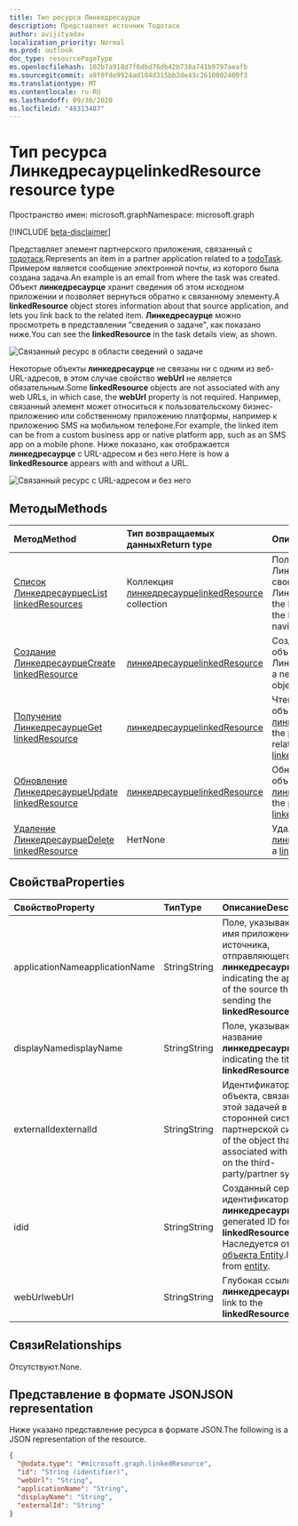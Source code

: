 ```yaml
---
title: Тип ресурса Линкедресаурце
description: Представляет источник Тодотаск
author: avijityadav
localization_priority: Normal
ms.prod: outlook
doc_type: resourcePageType
ms.openlocfilehash: 102b7a918d7f6dbd76db42b738a741b9797aeafb
ms.sourcegitcommit: a9f0fde9924ad184d315bb2de43c2610002409f3
ms.translationtype: MT
ms.contentlocale: ru-RU
ms.lasthandoff: 09/30/2020
ms.locfileid: "48313487"
---
```

# <a name="linkedresource-resource-type"></a><span data-ttu-id="34ae1-103">Тип ресурса Линкедресаурце</span><span class="sxs-lookup"><span data-stu-id="34ae1-103">linkedResource resource type</span></span>

<span data-ttu-id="34ae1-104">Пространство имен: microsoft.graph</span><span class="sxs-lookup"><span data-stu-id="34ae1-104">Namespace: microsoft.graph</span></span>

[!INCLUDE [beta-disclaimer](../../includes/beta-disclaimer.md)]

<span data-ttu-id="34ae1-105">Представляет элемент партнерского приложения, связанный с [тодотаск](./todotask.md).</span><span class="sxs-lookup"><span data-stu-id="34ae1-105">Represents an item in a partner application related to a [todoTask](./todotask.md).</span></span> <span data-ttu-id="34ae1-106">Примером является сообщение электронной почты, из которого была создана задача.</span><span class="sxs-lookup"><span data-stu-id="34ae1-106">An example is an email from where the task was created.</span></span> <span data-ttu-id="34ae1-107">Объект **линкедресаурце** хранит сведения об этом исходном приложении и позволяет вернуться обратно к связанному элементу.</span><span class="sxs-lookup"><span data-stu-id="34ae1-107">A **linkedResource** object stores information about that source application, and lets you link back to the related item.</span></span> <span data-ttu-id="34ae1-108">**Линкедресаурце** можно просмотреть в представлении "сведения о задаче", как показано ниже.</span><span class="sxs-lookup"><span data-stu-id="34ae1-108">You can see the **linkedResource** in the task details view, as shown.</span></span>

![Связанный ресурс в области сведений о задаче](/graph/images/todo-linkedresource-taskdetail.png)

<span data-ttu-id="34ae1-110">Некоторые объекты **линкедресаурце** не связаны ни с одним из веб-URL-адресов, в этом случае свойство **webUrl** не является обязательным.</span><span class="sxs-lookup"><span data-stu-id="34ae1-110">Some **linkedResource** objects are not associated with any web URLs, in which case, the **webUrl** property is not required.</span></span> <span data-ttu-id="34ae1-111">Например, связанный элемент может относиться к пользовательскому бизнес-приложению или собственному приложению платформы, например к приложению SMS на мобильном телефоне.</span><span class="sxs-lookup"><span data-stu-id="34ae1-111">For example, the linked item can be from a custom business app or native platform app, such as an SMS app on a mobile phone.</span></span> <span data-ttu-id="34ae1-112">Ниже показано, как отображается **линкедресаурце** с URL-адресом и без него.</span><span class="sxs-lookup"><span data-stu-id="34ae1-112">Here is how a **linkedResource** appears with and without a URL.</span></span>

![Связанный ресурс с URL-адресом и без него](/graph/images/todo-linkedresource.png)

## <a name="methods"></a><span data-ttu-id="34ae1-114">Методы</span><span class="sxs-lookup"><span data-stu-id="34ae1-114">Methods</span></span>
|<span data-ttu-id="34ae1-115">Метод</span><span class="sxs-lookup"><span data-stu-id="34ae1-115">Method</span></span>|<span data-ttu-id="34ae1-116">Тип возвращаемых данных</span><span class="sxs-lookup"><span data-stu-id="34ae1-116">Return type</span></span>|<span data-ttu-id="34ae1-117">Описание</span><span class="sxs-lookup"><span data-stu-id="34ae1-117">Description</span></span>|
|:---|:---|:---|
|[<span data-ttu-id="34ae1-118">Список Линкедресаурцес</span><span class="sxs-lookup"><span data-stu-id="34ae1-118">List linkedResources</span></span>](../api/todotask-list-linkedresources.md)|<span data-ttu-id="34ae1-119">Коллекция [линкедресаурце](../resources/linkedresource.md)</span><span class="sxs-lookup"><span data-stu-id="34ae1-119">[linkedResource](../resources/linkedresource.md) collection</span></span>|<span data-ttu-id="34ae1-120">Получение Линкедресаурцес из свойства навигации Линкедресаурцес.</span><span class="sxs-lookup"><span data-stu-id="34ae1-120">Get the linkedResources from the linkedResources navigation property.</span></span>|
|[<span data-ttu-id="34ae1-121">Создание Линкедресаурце</span><span class="sxs-lookup"><span data-stu-id="34ae1-121">Create linkedResource</span></span>](../api/todotask-post-linkedresources.md)|[<span data-ttu-id="34ae1-122">линкедресаурце</span><span class="sxs-lookup"><span data-stu-id="34ae1-122">linkedResource</span></span>](../resources/linkedresource.md)|<span data-ttu-id="34ae1-123">Создание нового объекта Линкедресаурцес.</span><span class="sxs-lookup"><span data-stu-id="34ae1-123">Create a new linkedResources object.</span></span>|
|[<span data-ttu-id="34ae1-124">Получение Линкедресаурце</span><span class="sxs-lookup"><span data-stu-id="34ae1-124">Get linkedResource</span></span>](../api/linkedresource-get.md)|[<span data-ttu-id="34ae1-125">линкедресаурце</span><span class="sxs-lookup"><span data-stu-id="34ae1-125">linkedResource</span></span>](../resources/linkedresource.md)|<span data-ttu-id="34ae1-126">Чтение свойств и связей объекта [линкедресаурце](../resources/linkedresource.md) .</span><span class="sxs-lookup"><span data-stu-id="34ae1-126">Read the properties and relationships of a [linkedResource](../resources/linkedresource.md) object.</span></span>|
|[<span data-ttu-id="34ae1-127">Обновление Линкедресаурце</span><span class="sxs-lookup"><span data-stu-id="34ae1-127">Update linkedResource</span></span>](../api/linkedresource-update.md)|[<span data-ttu-id="34ae1-128">линкедресаурце</span><span class="sxs-lookup"><span data-stu-id="34ae1-128">linkedResource</span></span>](../resources/linkedresource.md)|<span data-ttu-id="34ae1-129">Обновление свойств объекта [линкедресаурце](../resources/linkedresource.md) .</span><span class="sxs-lookup"><span data-stu-id="34ae1-129">Update the properties of a [linkedResource](../resources/linkedresource.md) object.</span></span>|
|[<span data-ttu-id="34ae1-130">Удаление Линкедресаурце</span><span class="sxs-lookup"><span data-stu-id="34ae1-130">Delete linkedResource</span></span>](../api/linkedresource-delete.md)|<span data-ttu-id="34ae1-131">Нет</span><span class="sxs-lookup"><span data-stu-id="34ae1-131">None</span></span>|<span data-ttu-id="34ae1-132">Удаляет объект [линкедресаурце](../resources/linkedresource.md) .</span><span class="sxs-lookup"><span data-stu-id="34ae1-132">Deletes a [linkedResource](../resources/linkedresource.md) object.</span></span>|

## <a name="properties"></a><span data-ttu-id="34ae1-133">Свойства</span><span class="sxs-lookup"><span data-stu-id="34ae1-133">Properties</span></span>
|<span data-ttu-id="34ae1-134">Свойство</span><span class="sxs-lookup"><span data-stu-id="34ae1-134">Property</span></span>|<span data-ttu-id="34ae1-135">Тип</span><span class="sxs-lookup"><span data-stu-id="34ae1-135">Type</span></span>|<span data-ttu-id="34ae1-136">Описание</span><span class="sxs-lookup"><span data-stu-id="34ae1-136">Description</span></span>|
|:---|:---|:---|
|<span data-ttu-id="34ae1-137">applicationName</span><span class="sxs-lookup"><span data-stu-id="34ae1-137">applicationName</span></span>|<span data-ttu-id="34ae1-138">String</span><span class="sxs-lookup"><span data-stu-id="34ae1-138">String</span></span>|<span data-ttu-id="34ae1-139">Поле, указывающее имя приложения источника, отправляющего **линкедресаурце**.</span><span class="sxs-lookup"><span data-stu-id="34ae1-139">Field indicating the app name of the source that is sending the **linkedResource**.</span></span>|
|<span data-ttu-id="34ae1-140">displayName</span><span class="sxs-lookup"><span data-stu-id="34ae1-140">displayName</span></span>|<span data-ttu-id="34ae1-141">String</span><span class="sxs-lookup"><span data-stu-id="34ae1-141">String</span></span>|<span data-ttu-id="34ae1-142">Поле, указывающее название **линкедресаурце**.</span><span class="sxs-lookup"><span data-stu-id="34ae1-142">Field indicating the title of the **linkedResource**.</span></span>|
|<span data-ttu-id="34ae1-143">externalId</span><span class="sxs-lookup"><span data-stu-id="34ae1-143">externalId</span></span>|<span data-ttu-id="34ae1-144">String</span><span class="sxs-lookup"><span data-stu-id="34ae1-144">String</span></span>|<span data-ttu-id="34ae1-145">Идентификатор объекта, связанного с этой задачей в сторонней системе или партнерской системе.</span><span class="sxs-lookup"><span data-stu-id="34ae1-145">Id of the object that is associated with this task on the third-party/partner system.</span></span>|
|<span data-ttu-id="34ae1-146">id</span><span class="sxs-lookup"><span data-stu-id="34ae1-146">id</span></span>|<span data-ttu-id="34ae1-147">String</span><span class="sxs-lookup"><span data-stu-id="34ae1-147">String</span></span>|<span data-ttu-id="34ae1-148">Созданный сервером идентификатор **линкедресаурце**.</span><span class="sxs-lookup"><span data-stu-id="34ae1-148">Server generated ID for the **linkedResource**.</span></span> <span data-ttu-id="34ae1-149">Наследуется от [объекта Entity](../resources/entity.md).</span><span class="sxs-lookup"><span data-stu-id="34ae1-149">Inherited from [entity](../resources/entity.md).</span></span>|
|<span data-ttu-id="34ae1-150">webUrl</span><span class="sxs-lookup"><span data-stu-id="34ae1-150">webUrl</span></span>|<span data-ttu-id="34ae1-151">String</span><span class="sxs-lookup"><span data-stu-id="34ae1-151">String</span></span>|<span data-ttu-id="34ae1-152">Глубокая ссылка на **линкедресаурце**.</span><span class="sxs-lookup"><span data-stu-id="34ae1-152">Deep link to the **linkedResource**.</span></span>|

## <a name="relationships"></a><span data-ttu-id="34ae1-153">Связи</span><span class="sxs-lookup"><span data-stu-id="34ae1-153">Relationships</span></span>
<span data-ttu-id="34ae1-154">Отсутствуют.</span><span class="sxs-lookup"><span data-stu-id="34ae1-154">None.</span></span>

## <a name="json-representation"></a><span data-ttu-id="34ae1-155">Представление в формате JSON</span><span class="sxs-lookup"><span data-stu-id="34ae1-155">JSON representation</span></span>
<span data-ttu-id="34ae1-156">Ниже указано представление ресурса в формате JSON.</span><span class="sxs-lookup"><span data-stu-id="34ae1-156">The following is a JSON representation of the resource.</span></span>
<!-- {
  "blockType": "resource",
  "keyProperty": "id",
  "@odata.type": "microsoft.graph.linkedResource",
  "baseType": "microsoft.graph.entity",
  "openType": false
}
-->
``` json
{
  "@odata.type": "#microsoft.graph.linkedResource",
  "id": "String (identifier)",
  "webUrl": "String",
  "applicationName": "String",
  "displayName": "String",
  "externalId": "String"
}
```



